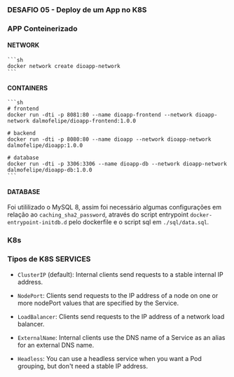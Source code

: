 ### DESAFIO 05 - Deploy de um App no K8S


### APP Conteinerizado

#### NETWORK

    ```sh
    docker network create dioapp-network
    ```

#### CONTAINERS

    ```sh
    # frontend
    docker run -dti -p 8081:80 --name dioapp-frontend --network dioapp-network dalmofelipe/dioapp-frontend:1.0.0

    # backend
    docker run -dti -p 8080:80 --name dioapp --network dioapp-network dalmofelipe/dioapp:1.0.0

    # database
    docker run -dti -p 3306:3306 --name dioapp-db --network dioapp-network dalmofelipe/dioapp-db:1.0.0
    ```

#### DATABASE

Foi utililizado o MySQL 8, assim foi necessário algumas configurações em relação ao `caching_sha2_password`, através do script entrypoint `docker-entrypoint-initdb.d` pelo dockerfile e o script sql em `./sql/data.sql`.



### K8s

### Tipos de K8S SERVICES

- `ClusterIP` (default): Internal clients send requests to a stable internal IP address.

- `NodePort`: Clients send requests to the IP address of a node on one or more nodePort values that are specified by the Service.

- `LoadBalancer`: Clients send requests to the IP address of a network load balancer.

- `ExternalName`: Internal clients use the DNS name of a Service as an alias for an external DNS name.

- `Headless`: You can use a headless service when you want a Pod grouping, but don't need a stable IP address.

